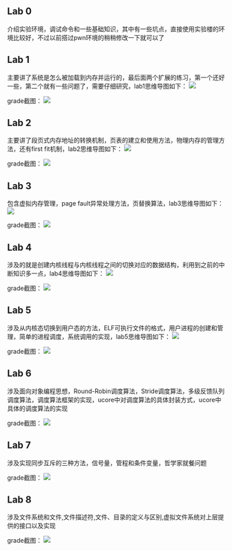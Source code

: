 ## Lab 0

介绍实验环境，调试命令和一些基础知识，其中有一些坑点，直接使用实验楼的环境比较好，不过以前搭过pwn环境的稍稍修改一下就可以了

## Lab 1

主要讲了系统是怎么被加载到内存并运行的，最后面两个扩展的练习，第一个还好一些，第二个就有一些问题了，需要仔细研究，lab1思维导图如下：
![](Picture/lab1.png)

grade截图：
![](Picture/lab1grade.png)

## Lab 2

主要讲了段页式内存地址的转换机制，页表的建立和使用方法，物理内存的管理方法，还有first fit机制，lab2思维导图如下：
![](Picture/lab2.png)

grade截图：
![](Picture/lab2grade.png)

## Lab 3

包含虚拟内存管理，page fault异常处理方法，页替换算法，lab3思维导图如下：
![](Picture/lab3.png)

grade截图：
![](Picture/lab3grade.png)

## Lab 4

涉及的就是创建内核线程与内核线程之间的切换对应的数据结构，利用到之前的中断知识多一点，lab4思维导图如下：
![](Picture/lab4.png)

grade截图：
![](Picture/lab4grade.png)

## Lab 5

涉及从内核态切换到用户态的方法，ELF可执行文件的格式，用户进程的创建和管理，简单的进程调度，系统调用的实现，lab5思维导图如下：
![](Picture/lab5.png)

grade截图：
![](Picture/lab5grade.png)

## Lab 6

涉及面向对象编程思想，Round-Robin调度算法，Stride调度算法，多级反馈队列调度算法，调度算法框架的实现，ucore中对调度算法的具体封装方式，ucore中具体的调度算法的实现

grade截图：
![](Picture/lab6grade.png)

## Lab 7

涉及实现同步互斥的三种方法，信号量，管程和条件变量，哲学家就餐问题

grade截图：
![](Picture/lab7grade.png)

## Lab 8

涉及文件系统和文件,文件描述符,文件、目录的定义与区别,虚拟文件系统对上层提供的接口以及实现

grade截图：
![](Picture/lab8grade.png)